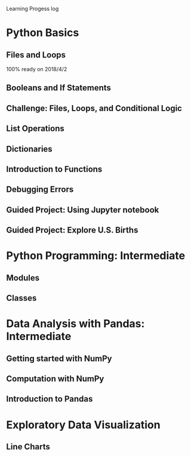 Learning Progess log


# Python Basics

## Files and Loops
   100% ready on 2018/4/2

## Booleans and If Statements

## Challenge: Files, Loops, and Conditional Logic

## List Operations

## Dictionaries

## Introduction to Functions

## Debugging Errors

## Guided Project: Using Jupyter notebook

## Guided Project: Explore U.S. Births

# Python Programming: Intermediate

## Modules

## Classes

# Data Analysis with Pandas: Intermediate

## Getting started with NumPy
## Computation with NumPy
## Introduction to Pandas

# Exploratory Data Visualization

## Line Charts

